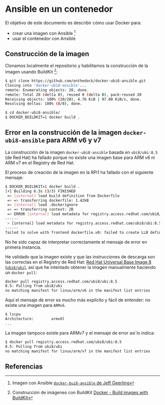 # Ansible en un contenedor

El objetivo de este documento es describir cómo usar Docker para:

- crear una imagen con Ansible [^ubi8ansible]
- usar el contenedor con Ansible

## Construcción de la imagen

Clonamos localmente el repositorio y habilitamos la construcción de la imagen usando BuildKit [^buildkit]:

```bash
$ git clone https://github.com/onthedock/docker-ubi8-ansible.git
Cloning into 'docker-ubi8-ansible'...
remote: Enumerating objects: 20, done.
remote: Total 20 (delta 0), reused 0 (delta 0), pack-reused 20
Receiving objects: 100% (20/20), 4.76 KiB | 97.00 KiB/s, done.
Resolving deltas: 100% (8/8), done.

$ cd docker-ubi8-ansible/
$ DOCKER_BUILDKIT=1 docker build .
```

## Error en la construcción de la imagen `docker-ubi8-ansible` para ARM v6 y v7

La construcción de la imagen `docker-ubi8-ansible` basada en `ubi8/ubi:8.5` (de Red Hat) ha fallado porque no existe una imagen base para ARM v6 ni ARM v7 en el Registry de Red Hat.

El proceso de creación de la imagen en la RPi1 ha fallado con el siguiente mensaje:

```bash
$ DOCKER_BUILDKIT=1 docker build .
[+] Building 6.3s (3/3) FINISHED                                                                                                            
 => [internal] load build definition from Dockerfile                                0.8s
 => => transferring dockerfile: 1.42kB                                              0.2s
 => [internal] load .dockerignore                                                   0.3s
 => => transferring context: 2B                                                     0.1s
 => ERROR [internal] load metadata for registry.access.redhat.com/ubi8/ubi:8.5      2.9s
------
 > [internal] load metadata for registry.access.redhat.com/ubi8/ubi:8.5:
------
failed to solve with frontend dockerfile.v0: failed to create LLB definition: no match for platform in manifest sha256:228824aa581f3b31bf79411f8448b798291c667a37155bdea61cfa128b2833f2: not found
```

No he sido capaz de interpretar correctamente el mensaje de error en primera instancia.

He validado que la imagen existe y que las instrucciones de descarga son las correctas en el Registry de Red Hat: [Red Hat Universal Base Image 8 (`ubi8/ubi`)](https://catalog.redhat.com/software/containers/ubi8/ubi/5c359854d70cc534b3a3784e?architecture=arm64&container-tabs=gti), así que he intentado obtener la imagen manualmente haciendo un `docker pull`:

```bash
docker pull registry.access.redhat.com/ubi8/ubi:8.5
8.5: Pulling from ubi8/ubi
no matching manifest for linux/arm/v6 in the manifest list entries
```

Aquí el mensaje de error es mucho más explícito y fácil de entender: no existe una imagen para `ARMv6`.

```bash
$ lscpu
Architecture:        armv6l
...
```

La imagen tampoco existe para ARMv7 y el mensaje de error así lo indica:

```bash
$ docker pull registry.access.redhat.com/ubi8/ubi:8.5
8.5: Pulling from ubi8/ubi
no matching manifest for linux/arm/v7 in the manifest list entries
```

## Referencias

[^ubi8ansible]: Imagen con Ansible [`docker-bui8-ansible` de Jeff Geerling](https://github.com/geerlingguy/docker-ubi8-ansible)

[^buildkit]: Construcción de imágenes con BuildKit [Docker - Build images with BuildKit](https://docs.docker.com/develop/develop-images/build_enhancements/#to-enable-buildkit-builds)